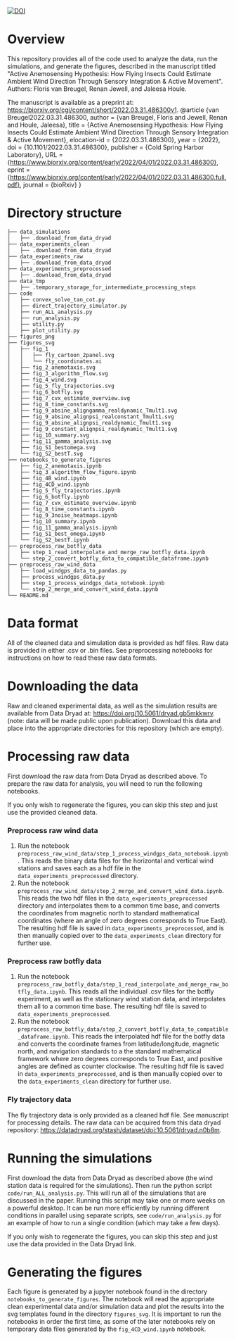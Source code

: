 [![DOI](https://zenodo.org/badge/474062881.svg)](https://zenodo.org/badge/latestdoi/474062881)

# Overview

This repository provides all of the code used to analyze the data, run the simulations, and generate the figures, described in the manuscript titled "Active Anemosensing Hypothesis: How Flying Insects Could Estimate Ambient Wind Direction Through Sensory Integration & Active Movement". Authors: Floris van Breugel, Renan Jewell, and Jaleesa Houle. 

The manuscript is available as a preprint at: https://biorxiv.org/cgi/content/short/2022.03.31.486300v1.
        @article {van Breugel2022.03.31.486300,
            author = {van Breugel, Floris and Jewell, Renan and Houle, Jaleesa},
            title = {Active Anemosensing Hypothesis: How Flying Insects Could Estimate Ambient Wind Direction Through Sensory Integration \& Active Movement},
            elocation-id = {2022.03.31.486300},
            year = {2022},
            doi = {10.1101/2022.03.31.486300},
            publisher = {Cold Spring Harbor Laboratory},
            URL = {https://www.biorxiv.org/content/early/2022/04/01/2022.03.31.486300},
            eprint = {https://www.biorxiv.org/content/early/2022/04/01/2022.03.31.486300.full.pdf},
            journal = {bioRxiv}
        }


# Directory structure

    ├── data_simulations
    │   ├── .download_from_data_dryad
    ├── data_experiments_clean
    │   ├── .download_from_data_dryad
    ├── data_experiments_raw
    │   ├── .download_from_data_dryad
    ├── data_experiments_preprocessed
    │   ├── .download_from_data_dryad
    ├── data_tmp
    │   ├── .temporary_storage_for_intermediate_processing_steps
    ├── code
    │   ├── convex_solve_tan_cot.py
    │   ├── direct_trajectory_simulator.py
    │   ├── run_ALL_analysis.py
    │   ├── run_analysis.py
    │   ├── utility.py
    │   ├── plot_utility.py
    ├── figures_png
    ├── figures_svg
    │   ├── fig_1
    │   │   ├── fly_cartoon_2panel.svg
    │   │   └── fly_coordinates.ai
    │   ├── fig_2_anemotaxis.svg
    │   ├── fig_3_algorithm_flow.svg
    │   ├── fig_4_wind.svg
    │   ├── fig_5_fly_trajectories.svg
    │   ├── fig_6_botfly.svg
    │   ├── fig_7_cvx_estimate_overview.svg
    │   ├── fig_8_time_constants.svg
    │   ├── fig_9_absine_aligngamma_realdynamic_Tmult1.svg
    │   ├── fig_9_absine_alignpsi_realconstant_Tmult1.svg
    │   ├── fig_9_absine_alignpsi_realdynamic_Tmult1.svg
    │   ├── fig_9_constant_alignpsi_realdynamic_Tmult1.svg
    │   ├── fig_10_summary.svg
    │   ├── fig_11_gamma_analysis.svg
    │   ├── fig_S1_bestomega.svg
    │   └── fig_S2_bestT.svg
    ├── notebooks_to_generate_figures
    │   ├── fig_2_anemotaxis.ipynb
    │   ├── fig_3_algorithm_flow_figure.ipynb
    │   ├── fig_4B_wind.ipynb
    │   ├── fig_4CD_wind.ipynb
    │   ├── fig_5_fly_trajectories.ipynb
    │   ├── fig_6_botfly.ipynb
    │   ├── fig_7_cvx_estimate_overview.ipynb
    │   ├── fig_8_time_constants.ipynb
    │   ├── fig_9_3noise_heatmaps.ipynb
    │   ├── fig_10_summary.ipynb
    │   ├── fig_11_gamma_analysis.ipynb
    │   ├── fig_S1_best_omega.ipynb
    │   └── fig_S2_bestT.ipynb
    ├── preprocess_raw_botfly_data
    │   ├── step_1_read_interpolate_and_merge_raw_botfly_data.ipynb
    │   └── step_2_convert_botfly_data_to_compatible_dataframe.ipynb
    ├── preprocess_raw_wind_data
    │   ├── load_windgps_data_to_pandas.py
    │   ├── process_windgps_data.py
    │   ├── step_1_process_windgps_data_notebook.ipynb
    │   └── step_2_merge_and_convert_wind_data.ipynb
    └── README.md

# Data format

All of the cleaned data and simulation data is provided as hdf files. Raw data is provided in either .csv or .bin files. See preprocessing notebooks for instructions on how to read these raw data formats.  

# Downloading the data

Raw and cleaned experimental data, as well as the simulation results are available from Data Dryad at: https://doi.org/10.5061/dryad.gb5mkkwrv. (note: data will be made public upon publication). Download this data and place into the appropriate directories for this repository (which are empty).  

# Processing raw data

First download the raw data from Data Dryad as described above. To prepare the raw data for analysis, you will need to run the following notebooks. 

If you only wish to regenerate the figures, you can skip this step and just use the provided cleaned data.

### Preprocess raw wind data

1. Run the notebook `preprocess_raw_wind_data/step_1_process_windgps_data_notebook.ipynb`. This reads the binary data files for the horizontal and vertical wind stations and saves each as a hdf file in the `data_experiments_preprocessed` directory.
2. Run the notebook `preprocess_raw_wind_data/step_2_merge_and_convert_wind_data.ipynb`. This reads the two hdf files in the `data_experiments_preprocessed` directory and interpolates them to a common time base, and converts the coordinates from magnetic north to standard mathematical coordinates (where an angle of zero degrees corresponds to True East). The resulting hdf file is saved in `data_experiments_preprocessed`, and is then manually copied over to the `data_experiments_clean` directory for further use.

### Preprocess raw botfly data

1. Run the notebook `preprocess_raw_botfly_data/step_1_read_interpolate_and_merge_raw_botfly_data.ipynb`. This reads all the individual .csv files for the botfly experiment, as well as the stationary wind station data, and interpolates them all to a common time base. The resulting hdf file is saved to `data_experiments_preprocessed`.
2. Run the notebook `preprocess_raw_botfly_data/step_2_convert_botfly_data_to_compatible_dataframe.ipynb`. This reads the interpolated hdf file for the botfly data and converts the coordinate frames from latitude/longitude, magnetic north, and navigation standards to a the standard mathematical framework where zero degrees corresponds to True East, and positive angles are defined as counter clockwise. The resulting hdf file is saved in `data_experiments_preprocessed`, and is then manually copied over to the `data_experiments_clean` directory for further use.

### Fly trajectory data

The fly trajectory data is only provided as a cleaned hdf file. See manuscript for processing details. The raw data can be acquired from this data dryad repository: https://datadryad.org/stash/dataset/doi:10.5061/dryad.n0b8m. 

# Running the simulations

First download the data from Data Dryad as described above (the wind station data is required for the simulations). Then run the python script `code/run_ALL_analysis.py`. This will run all of the simulations that are discussed in the paper. Running this script may take one or more weeks on a powerful desktop. It can be run more efficiently by running different conditions in parallel using separate scripts, see `code/run_analysis.py` for an example of how to run a single condition (which may take a few days). 

If you only wish to regenerate the figures, you can skip this step and just use the data provided in the Data Dryad link.


# Generating the figures

Each figure is generated by a jupyter notebook found in the directory `notebooks_to_generate_figures`. The notebook will read the appropriate clean experimental data and/or simulation data and plot the results into the svg templates found in the directory `figures_svg`. It is important to run the notebooks in order the first time, as some of the later notebooks rely on temporary data files generated by the `fig_4CD_wind.ipynb` notebook. 

